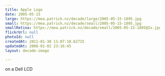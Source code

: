 ```yaml
---
title: Apple Logo
date: 2005-05-15
large: https://mea.patrick.nz/decade/large/2005-05-15-1895.jpg
small: https://mea.patrick.nz/decade/small/2005-05-15-1895.jpg
smallRetina: https://mea.patrick.nz/decade/small/2005-05-15-1895@2x.jpg
flickrUrl: null
photoId: null
createdAt: 2011-01-30 11:07:18.62715
updatedAt: 2006-01-02 23:16:45
layout: decade-image

---
```

on a Dell LCD
